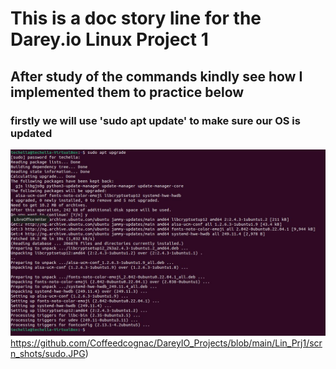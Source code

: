# This is a doc story line for the Darey.io Linux Project 1 #
## After study of the commands kindly see how I implemented them to practice below ##
### firstly we will use 'sudo apt update' to make sure our OS is updated ###
![sudo apt update image](https://github.com/Coffeedcognac/DareyIO_Projects/blob/main/Lin_Prj1/scrn_shots/sudo.JPG)https://github.com/Coffeedcognac/DareyIO_Projects/blob/main/Lin_Prj1/scrn_shots/sudo.JPG)
